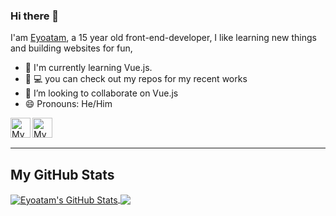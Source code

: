 ### Hi there 👋

I'am [Eyoatam](https://www.gitub.com/eyoatam), a 15 year old front-end-developer, I like learning new things
 and building websites for fun,
 
- 🌱 I'm currently learning Vue.js. 
- 🔭 💻 you can check out my repos for my recent works 
- 👯 I’m looking to collaborate on Vue.js
- 😄 Pronouns: He/Him
 
<a href="https://codepen.io/Eyoatam" target="_blank">
  <img width="32" align="left"
     alt="My GitHub profile"
     src="https://cdn.jsdelivr.net/npm/simple-icons@v3/icons/codepen.svg">
</a>
<a href="https://www.instagram.com/eyoatam.codes">
  <img width="32" align="left"
     alt="My Instagram profile"
     src="https://cdn.jsdelivr.net/npm/simple-icons@v3/icons/instagram.svg">
</a>
<br><br>
<hr/>


## My GitHub Stats

<a href="https://github.com/Eyoatam/Eyoatam" target="_blank">
  <img align="center" src="https://github-readme-stats.vercel.app/api?username=Eyoatam&show_icons=true&line_height=27&count_private=true&title_color=fff&text_color=9e9e9e&icon_color=008cff&bg_color=151515" alt="Eyoatam's GitHub Stats" />
</a>
<a href="https://github.com/anuraghazra/github-readme-stats" target="_blank">
  <img align="center" src="https://github-readme-stats.vercel.app/api/top-langs/?username=Eyoatam&layout=compact&theme=dark" />
</a>
